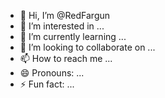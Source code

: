 - 👋 Hi, I’m @RedFargun
- 👀 I’m interested in ...
- 🌱 I’m currently learning ...
- 💞️ I’m looking to collaborate on ...
- 📫 How to reach me ...
- 😄 Pronouns: ...
- ⚡ Fun fact: ...

<!---
RedFargun/RedFargun is a ✨ special ✨ repository because its `README.md` (this file) appears on your GitHub profile.
You can click the Preview link to take a look at your changes.
--->


